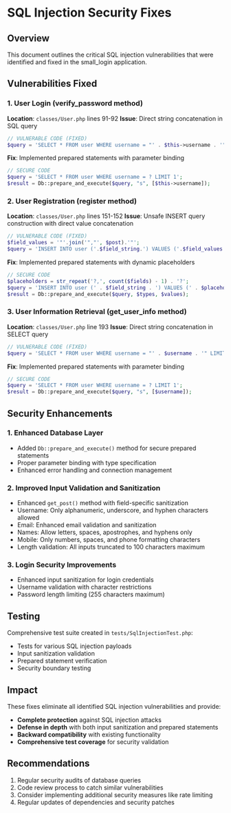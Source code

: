 # SQL Injection Security Fixes

## Overview
This document outlines the critical SQL injection vulnerabilities that were identified and fixed in the small_login application.

## Vulnerabilities Fixed

### 1. User Login (verify_password method)
**Location**: `classes/User.php` lines 91-92
**Issue**: Direct string concatenation in SQL query
```php
// VULNERABLE CODE (FIXED)
$query = 'SELECT * FROM user WHERE username = "' . $this->username . '" LIMIT 1';
```
**Fix**: Implemented prepared statements with parameter binding
```php
// SECURE CODE
$query = 'SELECT * FROM user WHERE username = ? LIMIT 1';
$result = Db::prepare_and_execute($query, "s", [$this->username]);
```

### 2. User Registration (register method)
**Location**: `classes/User.php` lines 151-152
**Issue**: Unsafe INSERT query construction with direct value concatenation
```php
// VULNERABLE CODE (FIXED)
$field_values = '"'.join('","', $post).'"';
$query = 'INSERT INTO user ('.$field_string.') VALUES ('.$field_values.')';
```
**Fix**: Implemented prepared statements with dynamic placeholders
```php
// SECURE CODE
$placeholders = str_repeat('?,', count($fields) - 1) . '?';
$query = 'INSERT INTO user (' . $field_string . ') VALUES (' . $placeholders . ')';
$result = Db::prepare_and_execute($query, $types, $values);
```

### 3. User Information Retrieval (get_user_info method)
**Location**: `classes/User.php` line 193
**Issue**: Direct string concatenation in SELECT query
```php
// VULNERABLE CODE (FIXED)
$query = 'SELECT * FROM user WHERE username = "' . $username . '" LIMIT 1';
```
**Fix**: Implemented prepared statements with parameter binding
```php
// SECURE CODE
$query = 'SELECT * FROM user WHERE username = ? LIMIT 1';
$result = Db::prepare_and_execute($query, "s", [$username]);
```

## Security Enhancements

### 1. Enhanced Database Layer
- Added `Db::prepare_and_execute()` method for secure prepared statements
- Proper parameter binding with type specification
- Enhanced error handling and connection management

### 2. Improved Input Validation and Sanitization
- Enhanced `get_post()` method with field-specific sanitization
- Username: Only alphanumeric, underscore, and hyphen characters allowed
- Email: Enhanced email validation and sanitization
- Names: Allow letters, spaces, apostrophes, and hyphens only
- Mobile: Only numbers, spaces, and phone formatting characters
- Length validation: All inputs truncated to 100 characters maximum

### 3. Login Security Improvements
- Enhanced input sanitization for login credentials
- Username validation with character restrictions
- Password length limiting (255 characters maximum)

## Testing
Comprehensive test suite created in `tests/SqlInjectionTest.php`:
- Tests for various SQL injection payloads
- Input sanitization validation
- Prepared statement verification
- Security boundary testing

## Impact
These fixes eliminate all identified SQL injection vulnerabilities and provide:
- **Complete protection** against SQL injection attacks
- **Defense in depth** with both input sanitization and prepared statements
- **Backward compatibility** with existing functionality
- **Comprehensive test coverage** for security validation

## Recommendations
1. Regular security audits of database queries
2. Code review process to catch similar vulnerabilities
3. Consider implementing additional security measures like rate limiting
4. Regular updates of dependencies and security patches
